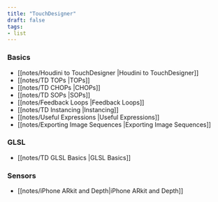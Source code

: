 ```yaml
---
title: "TouchDesigner"
draft: false
tags:
- list
---
```


### Basics
- [[notes/Houdini to TouchDesigner |Houdini to TouchDesigner]]
- [[notes/TD TOPs |TOPs]]
- [[notes/TD CHOPs |CHOPs]]
- [[notes/TD SOPs |SOPs]]
- [[notes/Feedback Loops |Feedback Loops]]
- [[notes/TD Instancing |Instancing]]
- [[notes/Useful Expressions |Useful Expressions]]
- [[notes/Exporting Image Sequences |Exporting Image Sequences]]

### GLSL
- [[notes/TD GLSL Basics |GLSL Basics]]

### Sensors
- [[notes/iPhone ARkit and Depth|iPhone ARkit and Depth]]